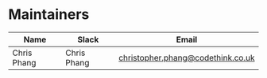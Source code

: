 # Maintainers

| Name             | Slack           | Email                            |
|------------------|-----------------|----------------------------------|
| Chris Phang      | Chris Phang     | christopher.phang@codethink.co.uk|

